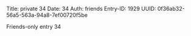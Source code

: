 Title: private 34
Date: 34
Auth: friends
Entry-ID: 1929
UUID: 0f36ab32-56a5-563a-94a8-7ef00720f5be

Friends-only entry 34
